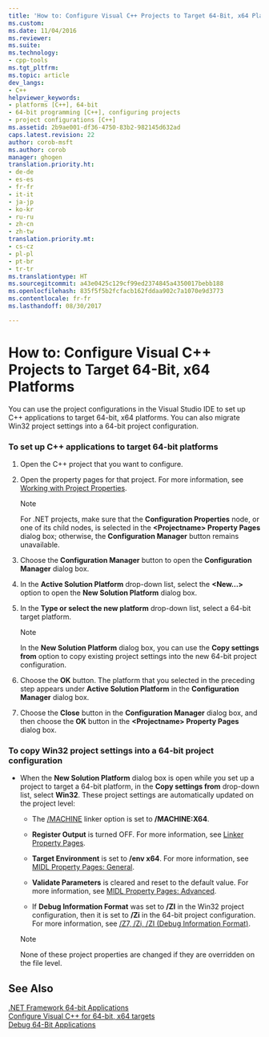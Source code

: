 ```yaml
---
title: 'How to: Configure Visual C++ Projects to Target 64-Bit, x64 Platforms | Microsoft Docs'
ms.custom: 
ms.date: 11/04/2016
ms.reviewer: 
ms.suite: 
ms.technology:
- cpp-tools
ms.tgt_pltfrm: 
ms.topic: article
dev_langs:
- C++
helpviewer_keywords:
- platforms [C++], 64-bit
- 64-bit programming [C++], configuring projects
- project configurations [C++]
ms.assetid: 2b9ae001-df36-4750-83b2-982145d632ad
caps.latest.revision: 22
author: corob-msft
ms.author: corob
manager: ghogen
translation.priority.ht:
- de-de
- es-es
- fr-fr
- it-it
- ja-jp
- ko-kr
- ru-ru
- zh-cn
- zh-tw
translation.priority.mt:
- cs-cz
- pl-pl
- pt-br
- tr-tr
ms.translationtype: HT
ms.sourcegitcommit: a43e0425c129cf99ed2374845a4350017bebb188
ms.openlocfilehash: 835f5f5b2fcfacb162fddaa902c7a1070e9d3773
ms.contentlocale: fr-fr
ms.lasthandoff: 08/30/2017

---
```

# <a name="how-to-configure-visual-c-projects-to-target-64-bit-x64-platforms"></a>How to: Configure Visual C++ Projects to Target 64-Bit, x64 Platforms

You can use the project configurations in the Visual Studio IDE to set up C++ applications to target 64-bit, x64 platforms. You can also migrate Win32 project settings into a 64-bit project configuration.  
  
### <a name="to-set-up-c-applications-to-target-64-bit-platforms"></a>To set up C++ applications to target 64-bit platforms  
  
1.  Open the C++ project that you want to configure.  
  
2.  Open the property pages for that project. For more information, see [Working with Project Properties](../ide/working-with-project-properties.md).  
  
    > [!NOTE]
    >  For .NET projects, make sure that the **Configuration Properties** node, or one of its child nodes, is selected in the **\<Projectname> Property Pages** dialog box; otherwise, the **Configuration Manager** button remains unavailable.  
  
3.  Choose the **Configuration Manager** button to open the **Configuration Manager** dialog box.  
  
4.  In the **Active Solution Platform** drop-down list, select the **\<New...>** option to open the **New Solution Platform** dialog box.  
  
5.  In the **Type or select the new platform** drop-down list, select a 64-bit target platform.  
  
    > [!NOTE]
    >  In the **New Solution Platform** dialog box, you can use the **Copy settings from** option to copy existing project settings into the new 64-bit project configuration.  
  
6.  Choose the **OK** button. The platform that you selected in the preceding step appears under **Active Solution Platform** in the **Configuration Manager** dialog box.  
  
7.  Choose the **Close** button in the **Configuration Manager** dialog box, and then choose the **OK** button in the **\<Projectname> Property Pages** dialog box.  
  
### <a name="to-copy-win32-project-settings-into-a-64-bit-project-configuration"></a>To copy Win32 project settings into a 64-bit project configuration  
  
-   When the **New Solution Platform** dialog box is open while you set up a project to target a 64-bit platform, in the **Copy settings from** drop-down list, select **Win32**. These project settings are automatically updated on the project level:  
  
    -   The [/MACHINE](../build/reference/machine-specify-target-platform.md) linker option is set to **/MACHINE:X64**.  
  
    -   **Register Output** is turned OFF. For more information, see [Linker Property Pages](../ide/linker-property-pages.md).  
  
    -   **Target Environment** is set to **/env x64**. For more information, see [MIDL Property Pages: General](../ide/midl-property-pages-general.md).  
  
    -   **Validate Parameters** is cleared and reset to the default value. For more information, see [MIDL Property Pages: Advanced](../ide/midl-property-pages-advanced.md).  
  
    -   If **Debug Information Format** was set to **/ZI** in the Win32 project configuration, then it is set to **/Zi** in the 64-bit project configuration. For more information, see [/Z7, /Zi, /ZI (Debug Information Format)](../build/reference/z7-zi-zi-debug-information-format.md).  
  
    > [!NOTE]
    >  None of these project properties are changed if they are overridden on the file level.  
  
## <a name="see-also"></a>See Also  

[.NET Framework 64-bit Applications](/dotnet/framework/64-bit-apps)   
[Configure Visual C++ for 64-bit, x64 targets](../build/configuring-programs-for-64-bit-visual-cpp.md)   
[Debug 64-Bit Applications](/visualstudio/debugger/debug-64-bit-applications)

